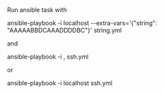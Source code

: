 Run ansible task with 

ansible-playbook -i localhost --extra-vars='{"string": "AAAAABBDCAAADDDDBC"}' string.yml

and

ansible-playbook -i <remote-ip>, ssh.yml

or

ansible-playbook -i localhost ssh.yml

